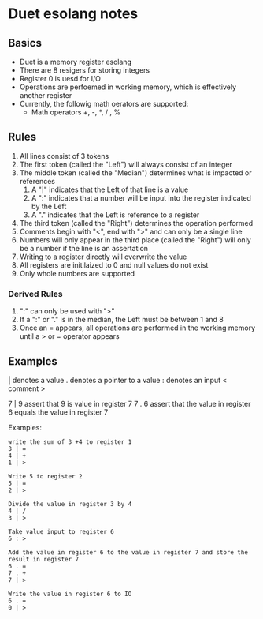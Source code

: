 
# Duet esolang notes

## Basics
* Duet is a memory register esolang 
* There are 8 resigers for storing integers
* Register 0 is uesd for I/O
* Operations are perfoemed in working memory, which is effectively another register
* Currently, the followig math oerators are supported:
    * Math operators +, -, *, / , %

## Rules
1. All lines consist of 3 tokens
1. The first token (called the "Left") will always consist of an integer
1. The middle token (called the "Median") determines what is impacted or references
    1. A "|" indicates that the Left of that line is a value
    1. A ":" indicates that a number will be input into the register indicated by the Left
    1. A "." indicates that the Left is reference to a register
1. The third token (called the "Right") determines the operation performed
1. Comments begin with "<", end with ">" and can only be a single line
1. Numbers will only appear in the third place (called the "Right") will only be a number if the line is an assertation
1. Writing to a register directly will overwrite the value
1. All registers are initilaized to 0 and null values do not exist
1. Only whole numbers are supported

### Derived Rules
1. ":" can only be used with ">"
1. If a ":" or "." is in the median, the Left must be between 1 and 8
1. Once an = appears, all operations are performed in the working memory until a > or = operator appears


## Examples

| denotes a value
. denotes a pointer to a value
: denotes an input
< comment >

7 | 9 assert that 9 is value in register 7
7 . 6 assert that the value in register 6 equals the value in register 7

Examples:
```
write the sum of 3 +4 to register 1
3 | =
4 | +
1 | >

Write 5 to register 2
5 | =
2 | >

Divide the value in register 3 by 4
4 | /
3 | >

Take value input to register 6
6 : >

Add the value in register 6 to the value in register 7 and store the result in register 7
6 . =
7 . +
7 | >

Write the value in register 6 to IO
6 . =
0 | >
```
